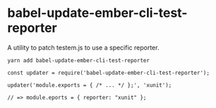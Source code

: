 # babel-update-ember-cli-test-reporter

A utility to patch testem.js to use a specific reporter.

```
yarn add babel-update-ember-cli-test-reporter
```

```
const updater = require('babel-update-ember-cli-test-reporter');

updater('module.exports = { /* ... */ };', 'xunit');

// => module.eports = { reporter: "xunit" };
```
